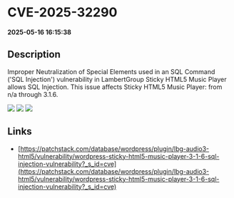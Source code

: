 # CVE-2025-32290

**2025-05-16 16:15:38**

## Description
Improper Neutralization of Special Elements used in an SQL Command ('SQL Injection') vulnerability in LambertGroup Sticky HTML5 Music Player allows SQL Injection. This issue affects Sticky HTML5 Music Player: from n/a through 3.1.6.

![](https://img.shields.io/static/v1?label=Score&message=8.5&color=red)
![](https://img.shields.io/static/v1?label=Severity&message=HIGH&color=red)
![](https://img.shields.io/static/v1?label=CWE&message=SQL&color=green)

## Links
- [https://patchstack.com/database/wordpress/plugin/lbg-audio3-html5/vulnerability/wordpress-sticky-html5-music-player-3-1-6-sql-injection-vulnerability?_s_id=cve](https://patchstack.com/database/wordpress/plugin/lbg-audio3-html5/vulnerability/wordpress-sticky-html5-music-player-3-1-6-sql-injection-vulnerability?_s_id=cve)
